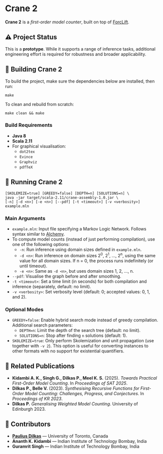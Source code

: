 # Crane 2
**Crane 2** is a *first-order model counter*, built on top of [ForcLift](https://github.com/UCLA-StarAI/Forclift).

## ⚠️ Project Status
This is a **prototype**. While it supports a range of inference tasks, additional engineering effort is required for robustness and broader applicability.

## 🔧 Building Crane 2
To build the project, make sure the dependencies below are installed, then run:

```
make
```

To clean and rebuild from scratch:

```
make clean && make
```

### Build Requirements
* **Java 8**
* **Scala 2.11**
* For graphical visualisation:
  * `dot2tex`
  * `Evince`
  * `Graphviz`
  * `pdfTeX`

## 🚀 Running Crane 2
```
[SKOLEMIZE=true] [GREEDY=false] [DEPTH=n] [SOLUTIONS=n] \
java -jar target/scala-2.11/crane-assembly-1.0.jar \
[-n] [-d <n>] [-e <n>] [--pdf] [-t <timeout>] [-v <verbosity>] example.mln
```

### Main Arguments
- `example.mln`: Input file specifying a Markov Logic Network. Follows syntax similar to [Alchemy](https://alchemy.cs.washington.edu/user-manual/manual.html).
- To compute model counts (instead of just performing compilation), use one of the following options:
  - `-n`: Run inference using domain sizes defined in `example.mln`.
  - `-d <n>`: Run inference on domain sizes 2<sup>0</sup>, 2<sup>1</sup>, ..., 2<sup>n</sup>, using the same value for all domain sizes. If n = 0, the process runs indefinitely (or until timeout).
  - `-e <n>`: Same as `-d <n>`, but uses domain sizes 1, 2, ..., n.
- `--pdf`: Visualise the graph before and after smoothing.
- `-t <timeout>`: Set a time limit (in seconds) for both compilation and inference (separately, default: no limit).
- `-v <verbosity>`: Set verbosity level (default: 0; accepted values: 0, 1, and 2).

### Optional Modes
- `GREEDY=false`: Enable hybrid search mode instead of greedy compilation. Additional search parameters:
  - `DEPTH=n`: Limit the depth of the search tree (default: no limit).
  - `SOLUTIONS=n`: Stop after finding `n` solutions (default: 1).
- `SKOLEMIZE=true`: Only perform Skolemization and unit propagation (use together with `-v 2`). This option is useful for converting instances to other formats with no support for existential quantifiers.

## 📄 Related Publications
- **Kidambi A. K., Singh G., Dilkas P., Meel K. S.** (2025). *Towards Practical First-Order Model Counting*. In *Proceedings of SAT 2025*.
- **Dilkas P., Belle V.** (2023). *Synthesising Recursive Functions for First-Order Model Counting: Challenges, Progress, and Conjectures*. In *Proceedings of KR 2023*.
- **Dilkas P.** *Generalising Weighted Model Counting*. University of Edinburgh 2023.

## 👥 Contributors
- [**Paulius Dilkas**](https://dilkas.github.io/) — University of Toronto, Canada  
- **Ananth K. Kidambi** — Indian Institute of Technology Bombay, India  
- **Guramrit Singh** — Indian Institute of Technology Bombay, India
